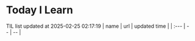 # Today I Learn 
TIL list updated at 2025-02-25 02:17:19
| name | url | updated time |
| :--- | -- | -- |
